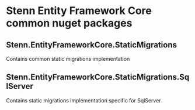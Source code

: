 # Stenn Entity Framework Core common nuget packages

## Stenn.EntityFrameworkCore.StaticMigrations

Contains common static migrations implementation

## Stenn.EntityFrameworkCore.StaticMigrations.SqlServer

Contains static migrations implementation specific for SqlServer
